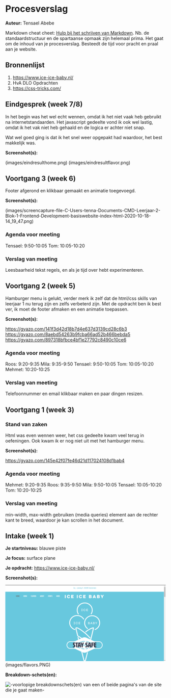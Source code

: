 # Procesverslag
**Auteur:** Tensael Abebe

Markdown cheat cheet: [Hulp bij het schrijven van Markdown](https://github.com/adam-p/markdown-here/wiki/Markdown-Cheatsheet). Nb. de standaardstructuur en de spartaanse opmaak zijn helemaal prima. Het gaat om de inhoud van je procesverslag. Besteedt de tijd voor pracht en praal aan je website.



## Bronnenlijst
1. https://www.ice-ice-baby.nl/
2. HvA DLO Opdrachten
3. https://css-tricks.com/



## Eindgesprek (week 7/8)

In het begin was het wel echt wennen, omdat ik het niet vaak heb gebruikt na internetstandaarden.
Het javascript gedeelte vond ik ook wel lastig, omdat ik het vak niet heb gehaald en de logica er achter niet snap.

Wat wel goed ging is dat ik het snel weer opgepakt had waardoor, het best makkelijk was.

**Screenshot(s):**

(images/eindresulthome.png)
(images/eindresultflavor.png)



## Voortgang 3 (week 6)

Footer afgerond en klikbaar gemaakt en animatie toegevoegd.

**Screenshot(s):**

(images/screencapture-file-C-Users-tenna-Documents-CMD-Leerjaar-2-Blok-1-Frontend-Development-basiswebsite-index-html-2020-10-18-14_19_47.png)
### Agenda voor meeting

Tensael: 9:50-10:05
Tom: 10:05-10:20


### Verslag van meeting


Leesbaarheid tekst regels, en als je tijd over hebt experimenteren. 



## Voortgang 2 (week 5)

Hamburger menu is gelukt, verder merk ik zelf dat de html/css skills van leerjaar 1 nu terug zijn en zelfs
verbeterd zijn. Met de opdracht ben ik best ver, ik moet de footer afmaken en een animatie toepassen.

**Screenshot(s):**

https://gyazo.com/141f3d42d18b7d4e637d3139cd28c6b3
https://gyazo.com/8aebd54263b9fcba66ad52b466bebda5
https://gyazo.com/897318bfbce4bf1e27792c8490c10ce6

### Agenda voor meeting

Roos: 9:20-9:35
Mila: 9:35-9:50
Tensael: 9:50-10:05
Tom: 10:05-10:20
Mehmet: 10:20-10:25

### Verslag van meeting


Telefoonnummer en email klikbaar maken en paar dingen resizen.




## Voortgang 1 (week 3)

### Stand van zaken

Html was even wennen weer, het css gedeelte kwam veel terug in oefeningen.
Ook kwam ik er nog niet uit met het hamburger menu.

**Screenshot(s):**

https://gyazo.com/145e42f07fe46d21d117024108d1bab4

### Agenda voor meeting

Mehmet: 9:20-9:35
Roos: 9:35-9:50
Mila: 9:50-10:05
Tensael: 10:05-10:20
Tom: 10:20-10:25

### Verslag van meeting

min-width, max-width gebruiken (media queries)
element aan de rechter kant te breed, waardoor je kan scrollen in het document.



## Intake (week 1)

**Je startniveau:** blauwe piste

**Je focus:** surface plane

**Je opdracht:** https://www.ice-ice-baby.nl/

**Screenshot(s):**

![screenshot(s) die een goed beeld geven van de website die je gaat maken](images/home.PNG)
(images/flavors.PNG)

**Breakdown-schets(en):**

![-voorlopige breakdownschets(en) van een of beide pagina's van de site die je gaat maken-](images/breakdown-schets.png)

